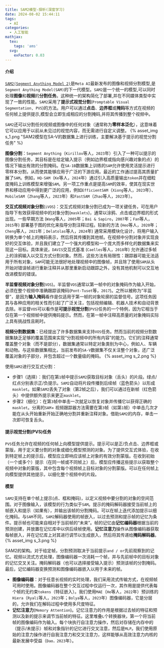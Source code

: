 ```yaml
---
title: SAM2模型-探析(深度学习)
date: 2024-08-02 15:44:11
tags:
  - AI
categories:
  - 人工智能
mathjax:
  tex:
    tags: 'ams'
  svg:
    exFactor: 0.03
---
```


#### 介绍

[`SAM2(Segment Anything Model 2)`](https://ai.meta.com/research/publications/sam-2-segment-anything-in-images-and-videos/)是`Meta AI`最新发布的图像和视频分割模型,是`Segment Anything Model(SAM)`的下一代模型。`SAM2`是一个统一的模型,可以同时处理**图像**和**视频**的**分割任务**。这种统一的架构简化了部署,并在不同媒体类型中实现了一致的性能。`SAM2`采用了**提示式视觉分割**(`Promptable Visual Segmentation, PVS`)的方法。用户可以通过**点击**、**边界框**或**掩码**等方式在视频的任何帧上提供提示,模型会立即生成相应的分割掩码,并将其传播到整个视频中。
<!-- more -->

`SAM2`还可以分割任何视频或图像中的任何对象（通常称为**零样本泛化**），这意味着它可以应用于以前从未见过的视觉内容，而无需进行自定义调整。
{% asset_img s_1.png  "SAM2模型在SA-V的数据集上进行训练，主要解决基于提示的视觉分割任务" %}

**图像分割**：`Segment Anything`（`Kirillov`等人，`2023`年）引入了一种可以提示的图像分割任务，其目标是在给定输入提示（例如边界框或指向感兴趣对象的点）的情况下输出有效的分割掩码。在`SA-1B`数据集上训练的`SAM`允许使用灵活提示进行零样本分割，从而使其能够应用于广泛的下游应用。最近的工作通过提高其质量扩展了`SAM`。例如，`HQ-SAM`（`Ke`等人，`2024`年）通过引入高质量输出`token`并在细粒度掩码上训练模型来增强`SAM`。另一项工作重点是提高`SAM`的效率，使其在现实世界和移动应用中得到更广泛的应用，例如`EfficientSAM`（`Xiong`等人，`2023`年）、`MobileSAM`（`Zhang`等人，`2023`年）和`FastSAM`（`Zhao`等人，`2023`年）。

**交互式视频对象分割**(`iVOS`)：交互式视频对象分割已成为一项关键任务，可在用户指导下有效获得视频中的对象分割(`masklets`)，通常以涂鸦、点击或边界框的形式出现。一些早期方法 (`Wang`等人，`2005`年；`Bai & Sapiro`，`2007`年；`Fan`等人，`2015`年) 部署基于图的优化来指导分割注释过程。较新的方法 (`Heo`等人，`2020`年；`Cheng`等人，`2021`年；`Delatolas`等人，`2024`年) 通常采用模块化设计，将用户输入转换为单个帧上的掩码表示，然后将其传播到其他帧。在视频中分割对象并实现良好的交互体验，并且我们建立了一个强大的模型和一个庞大而多样化的数据集来实现这一目标。具体来说，`DAVIS`交互式基准 (`Caelles`等人，`2018`年) 允许通过多帧上的涂鸦输入以交互方式分割对象。然而，这些方法有局限性：跟踪器可能无法适用于所有对象，`SAM`可能无法很好地处理视频中的图像帧，并且除了使用`SAM`从头开始​​对错误帧进行重新注释并从那里重新启动跟踪之外，没有其他机制可以交互地改进模型的错误。

**半监督视频对象分割**(`VOS`)。半监督`VOS`通常以第一帧中的对象掩码作为输入开始，必须在整个视频中准确跟踪该掩码(`Pont-Tuset`等，`2017`)。之所以被称为“半监督”，是因为**输入掩码**看作是仅适用于第一帧的对象轮廓的监督信号。这项任务因其与各种应用的相关性而引起了广泛关注，包括视频编辑、机器人技术和自动背景去除。半监督`VOS`可以看作是**可提示视觉分割**(`PVS`)任务的一个特例，因为它相当于仅在第一个视频帧中提供掩码提示。然而，在第一帧中注释高质量的对象掩码实际上具有挑战性且耗时。

**视频分割数据集**：已经提出了许多数据集来支持`VOS`任务。然而当前的视频分割数据集缺乏足够的覆盖范围来实现“分割视频中的所有内容”的能力。它们的注释通常覆盖整个对象（而不是部分），数据集通常以特定对象类别为中心，例如人、车辆和动物。与这些数据集相比，当前发布的`SA-V`数据集不仅关注整个对象，还广泛覆盖对象的子部分，并包含超过一个数量级的掩码。
{% asset_img s_2.png %}

使用`SAM2`进行交互式分割：
- 步骤1（选择）：我们在第`1`帧中提示`SAM2`获取目标对象（舌头）的片段。绿点/红点分别表示正/负提示。`SAM2`自动将片段传播到后续帧（蓝色箭头）以形成`masklet`。如果`SAM2`丢失了对象（第2帧之后），我们可以通过在新帧（红色箭头）中提供额外提示来更正`masklet`。
- 步骤2（细化）：在第`3`帧中单击一次就足以恢复对象并传播它以获得正确的`masklet`。分离的`SAM`+ 视频跟踪器方法需要在第`3`帧（如第`1`帧）中单击几次才能在从头开始重新开始正确地分割并重新注释对象。借助`SAM2`的内存，单击一次即可恢复舌头。

#### 提示视觉分割(PVS)任务

`PVS`任务允许在视频的任何帧上向模型提供提示。提示可以是正/负点击、边界框或蒙版，用于定义要分割的对象或细化模型预测的对象。为了提供交互式体验，在收到特定帧上的提示后，模型应立即响应该帧上对象的有效分割蒙版。在收到初始（一个或多个）提示（在同一帧或不同帧上）后，模型应传播这些提示以获取整个视频中对象的蒙版，其中包含每个视频帧上目标对象的分割蒙版。可以在任何帧上向模型提供其他提示，以细化整个视频中的片段。

#### 模型

`SAM2`支持在单个帧上提示(点、框和掩码)，以定义视频中要分割的对象的空间范围。对于图像输入，该模型的行为类似于`SAM`。提示的掩码解码器接受当前帧上的帧嵌入和提示（如果有），并输出该帧的分割掩码。可以在帧上迭代添加提示以细化掩码。与`SAM`不同，`SAM2`解码器使用的帧嵌入，以过去预测和提示帧的记忆为条件。提示帧也可能来自相对于当前帧的“未来”。帧的记忆由**记忆编码器**根据当前的预测创建，并放置在记忆库中以供后续帧使用。**记忆注意力**操作从图像编码器获取每帧嵌入，并在记忆库上对其进行调节以生成嵌入，然后将其传递给**掩码解码器**。
{% asset_img s_3.png %}


SAM2的架构。对于给定帧，分割预测取决于当前提示`and / or`先前观察到的记忆。视频以流式方式处理，图像编码器一次消耗一个帧，并与先前帧中的目标对象的记忆交叉关注。掩码解码器（也可以选择接受输入提示）预测该帧的分割掩码。最后，记忆编码器变换预测和图像编码器嵌入以用于未来的帧。

- **图像编码器**：对于任意长视频的实时处理，我们采用流式传输方式，在视频帧可用时使用。图像编码器在整个交互过程中仅运行一次，其作用是提供代表每个帧的无约束`tokens`（特征嵌入）。我们使用`MAE`（`He`等人，`2022`年）预训练的`Hiera`（`Ryali`等人，`2023`年；`Bolya`等人，`2023`年）图像编码器，它是分层的，允许我们在解码过程中使用多尺度特征。
- **记忆注意力**(`Memory Attention`)。记忆注意力的作用是根据过去帧的特征和预测以及新的提示来调节当前帧的特征。这里堆叠`L`个转换器块，第一个将当前帧的图像编码作为输入。每个块执行自注意力操作，然后对存储在内存中的（提示/未提示）帧和对象指针的记忆进行交叉注意，然后是`MLP`。我们使用原始的注意力操作进行自我注意力和交叉注意力，这样能够从高效注意力内核的最新发展中受益（`Dao，2023`年）。